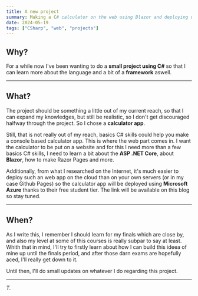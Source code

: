```yaml
---
title: A new project
summary: Making a C# calculator on the web using Blazor and deploying using Azure
date: 2024-05-19
tags: ["CSharp", "web", "projects"]
---
```



## Why?

For a while now I've been wanting to do a **small project using C#** so that I can learn more about the language and a bit of a **framework** aswell.

---

## What?

The project should be something a little out of my current reach, so that I can expand my knowledges, but still be realistic, so I don't get discouraged halfway through the project. So I chose a **calculator app**. 

Still, that is not really out of my reach, basics C# skills could help you make a console based calculator app. This is where the web part comes in. I want the calculator to be put on a website and for this I need more than a few basics C# skills, I need to learn a bit about the **ASP .NET Core**, about **Blazor**, how to make Razor Pages and more.

Additionally, from what I researched on the Internet, it's much easier to deploy such an web app on the cloud than on your own servers (or in my case Github Pages) so the calculator app will be deployed using **Microsoft Azure** thanks to their free student tier.
The link will be available on this blog so stay tuned.

---
## When?

As I write this, I remember I should learn for my finals which are close by, and also my level at some of this courses is really subpar to say at least. Whith that in mind, I'll try to firstly learn about how I can build this ideea of mine up until the finals period, and after those darn exams are hopefully aced, I'll really get down to it.

Until then, I'll do small updates on whatever I do regarding this project.

---

*T.*




